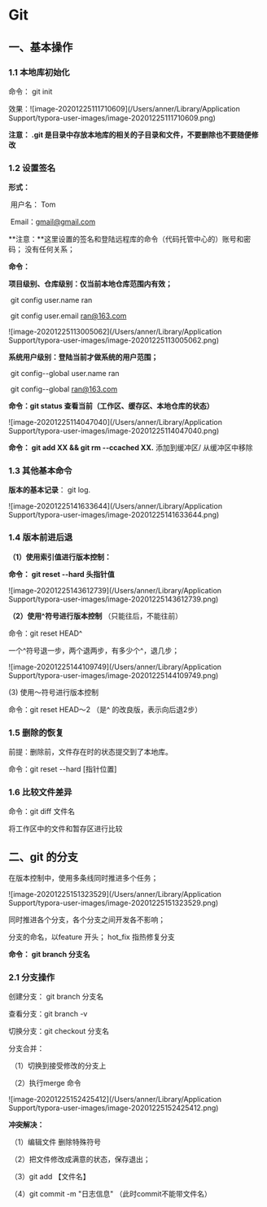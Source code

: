 # Git 

## 一、基本操作

### 1.1 本地库初始化

命令： git init

效果：![image-20201225111710609](/Users/anner/Library/Application Support/typora-user-images/image-20201225111710609.png)

**注意： .git 是目录中存放本地库的相关的子目录和文件，不要删除也不要随便修改**

### 1.2 设置签名

**形式：** 

​	用户名： Tom

​	Email：gmail@gmail.com

**注意：**这里设置的签名和登陆远程库的命令（代码托管中心的）账号和密码； 没有任何关系；

**命令：**

**项目级别、仓库级别：仅当前本地仓库范围内有效；**

​		git config user.name ran

​		git config user.email ran@163.com

![image-20201225113005062](/Users/anner/Library/Application Support/typora-user-images/image-20201225113005062.png)

**系统用户级别：登陆当前才做系统的用户范围；**

​		git config--global user.name ran

​		git config--global ran@163.com



**命令：git status 查看当前（工作区、缓存区、本地仓库的状态）**

![image-20201225114047040](/Users/anner/Library/Application Support/typora-user-images/image-20201225114047040.png)



**命令： git add  XX  &&  git rm --ccached  XX.**  添加到缓冲区/ 从缓冲区中移除



### 1.3 其他基本命令

**版本的基本记录**： git log.   

![image-20201225141633644](/Users/anner/Library/Application Support/typora-user-images/image-20201225141633644.png)

### 1.4  版本前进后退

**（1）使用索引值进行版本控制：**

**命令： git reset --hard 头指针值**



![image-20201225143612739](/Users/anner/Library/Application Support/typora-user-images/image-20201225143612739.png)



**（2）使用^符号进行版本控制** （只能往后，不能往前）

命令：git reset HEAD^

一个^符号退一步，两个退两步，有多少个^，退几步；

![image-20201225144109749](/Users/anner/Library/Application Support/typora-user-images/image-20201225144109749.png)

(3) 使用～符号进行版本控制

命令：git reset HEAD～2   （是^ 的改良版，表示向后退2步）

### 1.5 删除的恢复

前提：删除前，文件存在时的状态提交到了本地库。

命令：git reset --hard [指针位置]

### 1.6 比较文件差异

命令：git diff 文件名

将工作区中的文件和暂存区进行比较



## 二、git 的分支

在版本控制中，使用多条线同时推进多个任务；

 ![image-20201225151323529](/Users/anner/Library/Application Support/typora-user-images/image-20201225151323529.png)

同时推进各个分支，各个分支之间开发各不影响；

分支的命名，以feature 开头；   hot_fix  指热修复分支

**命令： git branch 分支名**

### 2.1 分支操作

创建分支： git branch 分支名

查看分支：git branch -v

切换分支：git checkout 分支名

分支合并：

​		（1）切换到接受修改的分支上

​		（2）执行merge 命令

![image-20201225152425412](/Users/anner/Library/Application Support/typora-user-images/image-20201225152425412.png)

**冲突解决：**

​		（1）编辑文件 删除特殊符号

​		（2）把文件修改成满意的状态，保存退出；

​		（3）git add 【文件名】

​		（4）git commit -m "日志信息" （此时commit不能带文件名）

